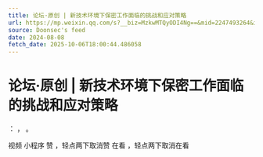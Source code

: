 ```yaml
---
title: 论坛·原创 | 新技术环境下保密工作面临的挑战和应对策略
url: https://mp.weixin.qq.com/s?__biz=MzkwMTQyODI4Ng==&mid=2247493264&idx=2&sn=441bef714fab0895cf2ecc0517f3399f
source: Doonsec's feed
date: 2024-08-08
fetch_date: 2025-10-06T18:00:44.486058
---
```


# 论坛·原创 | 新技术环境下保密工作面临的挑战和应对策略

：
，
。

视频
小程序
赞
，轻点两下取消赞
在看
，轻点两下取消在看